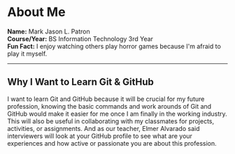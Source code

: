# About Me

**Name:** Mark Jason L. Patron  
**Course/Year:** BS Information Technology 3rd Year  
**Fun Fact:** I enjoy watching others play horror games because I'm afraid to play it myself.  

---

## Why I Want to Learn Git & GitHub

I want to learn Git and GitHub because it will be crucial for my future profession, knowing the basic commands and work arounds of Git and GitHub would make it easier for me once I am finally in the working industry. This will also be useful in collaborating with my classmates for projects, activities, or assignments. And as our teacher, Elmer Alvarado said interviewers will look at your GitHub profile to see what are your experiences and how active or passionate you are about this profession.
